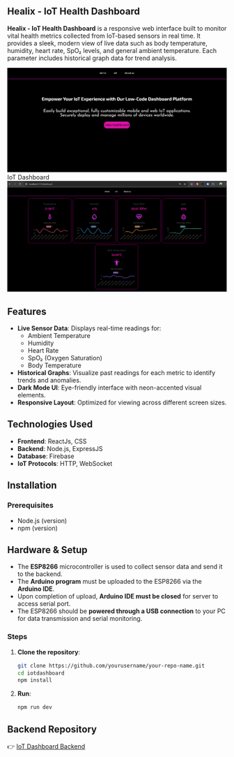 ## Healix - IoT Health Dashboard

**Healix - IoT Health Dashboard** is a responsive web interface built to monitor vital health metrics collected from IoT-based sensors in real time. It provides a sleek, modern view of live data such as body temperature, humidity, heart rate, SpO₂ levels, and general ambient temperature. Each parameter includes historical graph data for trend analysis.

![alt text](image.png)
IoT Dashboard
![alt text](image-2.png)

## Features

- **Live Sensor Data**: Displays real-time readings for:
  - Ambient Temperature
  - Humidity
  - Heart Rate
  - SpO₂ (Oxygen Saturation)
  - Body Temperature
- **Historical Graphs**: Visualize past readings for each metric to identify trends and anomalies.
- **Dark Mode UI**: Eye-friendly interface with neon-accented visual elements.
- **Responsive Layout**: Optimized for viewing across different screen sizes.

## Technologies Used

- **Frontend**: ReactJs, CSS
- **Backend**: Node.js, ExpressJS
- **Database**: Firebase
- **IoT Protocols**: HTTP, WebSocket

## Installation

### Prerequisites

- Node.js (version)
- npm (version)

## Hardware & Setup

- The **ESP8266** microcontroller is used to collect sensor data and send it to the backend.
- The **Arduino program** must be uploaded to the ESP8266 via the **Arduino IDE**.
- Upon completion of upload, **Arduino IDE must be closed** for server to access serial port.
- The ESP8266 should be **powered through a USB connection** to your PC for data transmission and serial monitoring.

### Steps

1. **Clone the repository**:

   ```bash
   git clone https://github.com/yourusername/your-repo-name.git
   cd iotdashboard
   npm install

   ```

2. **Run**:
   ```bash
   npm run dev
   ```

## Backend Repository

👉 [IoT Dashboard Backend](https://github.com/sp4m-08/iotdash_backend)
